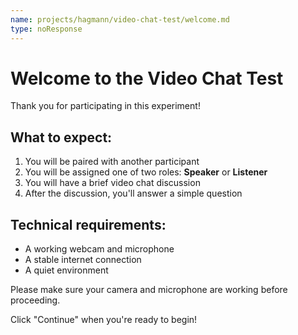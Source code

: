 ```yaml
---
name: projects/hagmann/video-chat-test/welcome.md
type: noResponse
---
```

# Welcome to the Video Chat Test

Thank you for participating in this experiment!

## What to expect:
1. You will be paired with another participant
2. You will be assigned one of two roles: **Speaker** or **Listener**
3. You will have a brief video chat discussion
4. After the discussion, you'll answer a simple question

## Technical requirements:
- A working webcam and microphone
- A stable internet connection
- A quiet environment

Please make sure your camera and microphone are working before proceeding.

Click "Continue" when you're ready to begin! 